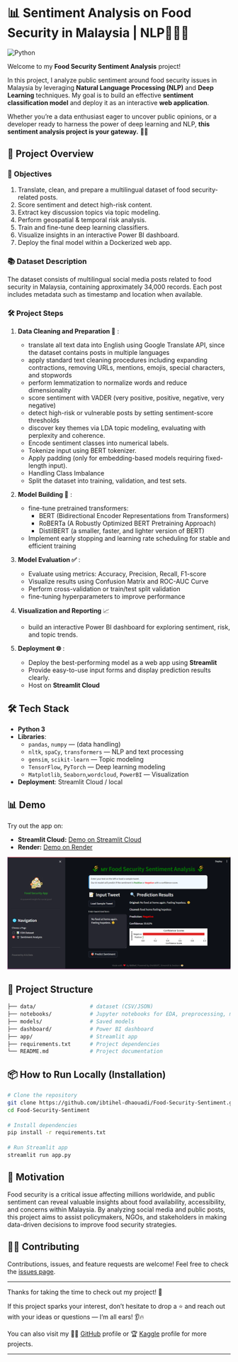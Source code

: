 # 📊 Sentiment Analysis on Food Security in Malaysia | NLP🌾🇲🇾

![Python](https://img.shields.io/badge/python-3.11-blue)

Welcome to my **Food Security Sentiment Analysis** project!

In this project, I analyze public sentiment around food security issues in Malaysia by leveraging **Natural Language Processing (NLP)** and **Deep Learning** techniques. My goal is to build an effective **sentiment classification model** and deploy it as an interactive **web application**.

Whether you’re a data enthusiast eager to uncover public opinions, or a developer ready to harness the power of deep learning and NLP, **this sentiment analysis project is your gateway.** 🚀✨



## 🚀 Project Overview

### 🎯 Objectives

1. Translate, clean, and prepare a multilingual dataset of food security-related posts.
3. Score sentiment and detect high-risk content.
4. Extract key discussion topics via topic modeling.
5. Perform geospatial & temporal risk analysis.
6. Train and fine-tune deep learning classifiers.
7. Visualize insights in an interactive Power BI dashboard.
8. Deploy the final model within a Dockerized web app.

### 📚 Dataset Description

The dataset consists of multilingual social media posts related to food security in Malaysia, containing approximately 34,000 records. Each post includes metadata such as timestamp and location when available.


### 🛠️ Project Steps
1. **Data Cleaning and Preparation 🧹** :
   - translate all text data into English using Google Translate API, since the dataset contains posts in multiple languages
   - apply standard text cleaning procedures including expanding contractions, removing URLs, mentions, emojis, special characters, and stopwords
   - perform lemmatization to normalize words and reduce dimensionality
   - score sentiment with VADER (very positive, positive, negative, very negative)
   - detect high-risk or vulnerable posts by setting sentiment-score thresholds
   - discover key themes via LDA topic modeling, evaluating with perplexity and coherence.
   - Encode sentiment classes into numerical labels.
   - Tokenize input using BERT tokenizer.
   - Apply padding (only for embedding-based models requiring fixed-length input).
   - Handling Class Imbalance
   - Split the dataset into training, validation, and test sets.
     
3. **Model Building 🤖** :
   - fine-tune pretrained transformers:
      - BERT (Bidirectional Encoder Representations from Transformers)
      - RoBERTa (A Robustly Optimized BERT Pretraining Approach)
      - DistilBERT (a smaller, faster, and lighter version of BERT)
   - Implement early stopping and learning rate scheduling for stable and efficient training
     
4. **Model Evaluation ✅** :
   - Evaluate using metrics: Accuracy, Precision, Recall, F1-score
   - Visualize results using Confusion Matrix and ROC-AUC Curve
   - Perform cross-validation or train/test split validation
   - fine-tuning hyperparameters to improve performance
   
4. **Visualization and Reporting** 📈  
   - build an interactive Power BI dashboard for exploring sentiment, risk, and topic trends.
     
5. **Deployment 🌐** :
   - Deploy the best-performing model as a web app using **Streamlit**
   - Provide easy-to-use input forms and display prediction results clearly.
   - Host on **Streamlit Cloud**



## 🛠️ Tech Stack

- **Python 3**
- **Libraries**:
  - `pandas`, `numpy` — (data handling)
  - `nltk`, `spaCy`, `transformers` — NLP and text processing
  - `gensim`, `scikit-learn`  — Topic modeling
  - `TensorFlow`, `PyTorch` — Deep learning modeling
  - `Matplotlib`, `Seaborn`,`wordcloud`, `PowerBI` — Visualization
- **Deployment**: Streamlit Cloud / local


## 📊 Demo

Try out the app on:

- **Streamlit Cloud:** [Demo on Streamlit Cloud](https://food-security-sentiment-analysis.streamlit.app/)
- **Render:** [Demo on Render](https://food-security-sentiment-analysis.onrender.com/)

[![App Screenshot](https://github.com/ibtihel-dhaouadi/food-security-sentiment-analysis/blob/main/capture%20app.png)](https://food-security-sentiment-analysis.streamlit.app/)  

## 📂 Project Structure
```bash
├── data/                 # dataset (CSV/JSON)
├── notebooks/            # Jupyter notebooks for EDA, preprocessing, modeling
├── models/               # Saved models
├── dashboard/            # Power BI dashboard
├── app/                  # Streamlit app
├── requirements.txt      # Project dependencies
└── README.md             # Project documentation
```

## 📦 How to Run Locally (Installation)

```bash
# Clone the repository
git clone https://github.com/ibtihel-dhaouadi/Food-Security-Sentiment.git
cd Food-Security-Sentiment

# Install dependencies
pip install -r requirements.txt

# Run Streamlit app
streamlit run app.py

```

## 🌟 Motivation

Food security is a critical issue affecting millions worldwide, and public sentiment can reveal valuable insights about food availability, accessibility, and concerns within Malaysia. By analyzing social media and public posts, this project aims to assist policymakers, NGOs, and stakeholders in making data-driven decisions to improve food security strategies.


## 🕵️‍♂️ Contributing
Contributions, issues, and feature requests are welcome!
Feel free to check the [issues page](https://github.com/ibtihel-dhaouadi/Food-Security-Sentiment/issues).



---

Thanks for taking the time to check out my project! 🙌

If this project sparks your interest, don’t hesitate to drop a ⭐ and reach out with your ideas or questions — I’m all ears! 👂🔥

You can also visit my 🧑‍💻 [GitHub](https://github.com/ibtihel-dhaouadi) profile or 🏆 [Kaggle](https://www.kaggle.com/dhaouadiibtihel98) profile for more projects.

---



